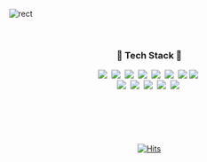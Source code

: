 ![rect](https://capsule-render.vercel.app/api?type=rect&color=gradient&text=%20%20YerimLee%20%20&fontAlign=40&fontSize=40&textBg=true&desc=💻%20Front-End%20Developer%20👩‍💻&descAlign=75&descAlignY=50)
<br><br><br>

<p>
  <h3  align="center" style="border-bottom: white !important;">🥨&nbsp;Tech Stack&nbsp;🥨</h3>
</p>

<p align='center'>
  <a><img src="https://img.shields.io/badge/Java-007396.svg?&style=flat-square&logo=Java&logoColor=white"/></a>&nbsp 
  <a><img src="https://img.shields.io/badge/C++-3766AB.svg?&style=flat-square&logo=C%2B%2B&logoColor=white"/></a>&nbsp 
  <a><img src="https://img.shields.io/badge/C-A8B9CC.svg?&style=flat-square&logo=C&logoColor=white"/></a>&nbsp 
  <a><img src="https://img.shields.io/badge/jQuery-0769AD.svg?&style=flat-square&logo=jQuery&logoColor=white"/></a>&nbsp 
  <a><img src="https://img.shields.io/badge/Javascript-F7DF1E.svg?&style=flat-square&logo=Javascript&logoColor=white"/></a>&nbsp 
  <a><img src="https://img.shields.io/badge/CSS-1572B6.svg?&style=flat-square&logo=css3&logoColor=white"/></a>&nbsp 
  <a><img src="https://img.shields.io/badge/Sencha-86BC40.svg?&style=flat-square&logo=sencha&logoColor=white"/></a>
  <a><img src="https://img.shields.io/badge/react-61DAFB.svg?&style=flat-square&logo=react&logoColor=white"/></a>&nbsp <br>
  <a><img src="https://img.shields.io/badge/AWS-232F3E.svg?&style=flat-square&logo=AmazonAWS&logoColor=white"/></a>&nbsp 
  <a><img src="https://img.shields.io/badge/Spring-6DB33F.svg?&style=flat-square&logo=Spring&logoColor=white"/></a>&nbsp 
  <a><img src="https://img.shields.io/badge/Spring Boot-6DB33F.svg?&style=flat-square&logo=SpringBoot&logoColor=white"/></a>&nbsp 
  <a><img src="https://img.shields.io/badge/PostgreSQL-4169E1.svg?&style=flat-square&logo=PostgreSQL&logoColor=white"/></a>&nbsp 
  <a><img src="https://img.shields.io/badge/Oracle-F80000.svg?&style=flat-square&logo=Oracle&logoColor=white"/></a>&nbsp 
</p><br><br><br><br>


<div align=center>
  
[![Hits](https://hits.seeyoufarm.com/api/count/incr/badge.svg?url=https%3A%2F%2Fgithub.com%2Fyerim0523&count_bg=%23DB5375&title_bg=%239A6072&icon=github.svg&icon_color=%23E7E7E7&title=++HITS++&edge_flat=true)](https://hits.seeyoufarm.com)
  
</div>
  
<!--
**yerim0523/yerim0523** is a ✨ _special_ ✨ repository because its `README.md` (this file) appears on your GitHub profile.

Here are some ideas to get you started:

- 🔭 I’m currently working on ...
- 🌱 I’m currently learning ...
- 👯 I’m looking to collaborate on ...
- 🤔 I’m looking for help with ...
- 💬 Ask me about ...
- 📫 How to reach me: ...
- 😄 Pronouns: ...
- ⚡ Fun fact: ...
-->
